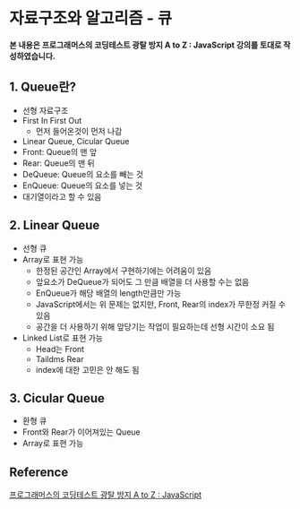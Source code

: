 # 자료구조와 알고리즘 - 큐



**본 내용은 프로그래머스의 코딩테스트 광탈 방지 A to Z : JavaScript 강의를 토대로 작성하였습니다.**



## 1. Queue란?

* 선형 자료구조
* First In First Out
  * 먼저 들어온것이 먼저 나감
* Linear Queue, Cicular Queue
* Front: Queue의 맨 앞
* Rear: Queue의 맨 뒤
* DeQueue: Queue의 요소를 빼는 것
* EnQueue: Queue의 요소를 넣는 것
* 대기열이라고 할 수 있음



## 2. Linear Queue

* 선형 큐
* Array로 표현 가능
  * 한정된 공간인 Array에서 구현하기에는 어려움이 있음
  * 앞요소가 DeQueue가 되어도 그 만큼 배열을 더 사용할 수는 없음
  * EnQueue가 해당 배열의 length만큼만 가능
  * JavaScript에서는 위 문제는 없지만, Front, Rear의 index가 무한정 커질 수 있음
  * 공간을 더 사용하기 위해 앞당기는 작업이 필요하는데 선형 시간이 소요 됨
* Linked List로 표현 가능
  * Head는 Front
  * Taildms Rear
  * index에 대한 고민은 안 해도 됨



## 3. Cicular Queue

* 환형 큐
* Front와 Rear가 이어져있는 Queue
* Array로 표현 가능



## Reference

[프로그래머스의 코딩테스트 광탈 방지 A to Z : JavaScript](https://school.programmers.co.kr/learn/courses/13213)

